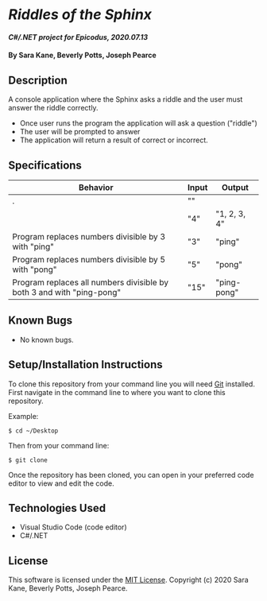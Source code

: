 # _Riddles of the Sphinx_

#### _C#/.NET project for Epicodus, 2020.07.13_

#### By **Sara Kane, Beverly Potts, Joseph Pearce**

## Description

A console application where the Sphinx asks a riddle and the user must answer the riddle correctly. 

* Once user runs the program the application will ask a question ("riddle")
* The user will be prompted to answer
* The application will return a result of correct or incorrect.  


## Specifications
| Behavior                                                                               | Input   | Output                         |
|----------------------------------------------------------------------------------------|---------|--------------------------------|
| .    | "" |  |
|                 | "4"     | "1, 2, 3, 4"                   |
| Program replaces numbers divisible by 3 with "ping"                                    | "3"     | "ping"                         |
| Program replaces numbers divisible by 5 with "pong"                                    | "5"     | "pong"                         |
| Program replaces all numbers divisible by both 3 and  with "ping-pong"                 | "15"    | "ping-pong"                    |

## Known Bugs
* No known bugs.   

## Setup/Installation Instructions

To clone this repository from your command line you will need [Git](https://git-scm.com/) installed. First navigate in the command line to where you want to clone this repository. 

Example:  
```
$ cd ~/Desktop
```

Then from your command line: 
```
$ git clone 
```
Once the repository has been cloned, you can open in your preferred code editor to view and edit the code.

## Technologies Used
* Visual Studio Code (code editor)
* C#/.NET

## License
This software is licensed under the [MIT License](https://opensource.org/licenses/MIT). Copyright (c) 2020 Sara Kane, Beverly Potts, Joseph Pearce.